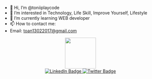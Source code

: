 - 👋 Hi, I’m @toniiplaycode
- 👀 I’m interested in Technology, Life Skill, Improve Yourself, Lifestyle
- 🌱 I’m currently learning WEB developer
- 📫 How to contact me:
- Email: toan13022017@gmail.com

<div id="header" align="center">
  <img src="https://media.giphy.com/media/M9gbBd9nbDrOTu1Mqx/giphy.gif" width="100"/>
</div>

<div id="badges" align="center">
  <a href="https://www.facebook.com/tonii.playps4">
    <img src="https://img.shields.io/badge/facebook-blue?style=for-the-badge&logo=facebook&logoColor=white" alt="LinkedIn Badge"/>
  </a>
  <a href="https://www.instagram.com/tonii.playps4">
    <img src="https://img.shields.io/badge/instagram-red?style=for-the-badge&logo=instagram&logoColor=white" alt="Twitter Badge"/>
  </a>
</div>

<!---
toniiplaycode/toniiplaycode is a ✨ special ✨ repository because its `README.md` (this file) appears on your GitHub profile.
You can click the Preview link to take a look at your changes.
--->
